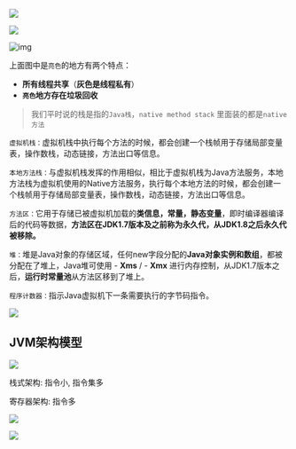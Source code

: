 ![](https://youpaiyun.zongqilive.cn/image/20200319102429.png)

![](https://youpaiyun.zongqilive.cn/image/20200427084955.png)



![img](https://youpaiyun.zongqilive.cn/image/39350216.png)

上面图中是`亮色`的地方有两个特点：

- **所有线程共享**（**灰色是线程私有**）
- **`亮色`地方存在垃圾回收**

>  我们平时说的栈是指的`Java栈`，`native method stack` 里面装的都是`native方法`



`虚拟机栈：`虚拟机栈中执行每个方法的时候，都会创建一个栈帧用于存储局部变量表，操作数栈，动态链接，方法出口等信息。

`本地方法栈：`与虚拟机栈发挥的作用相似，相比于虚拟机栈为Java方法服务，本地方法栈为虚拟机使用的Native方法服务，执行每个本地方法的时候，都会创建一个栈帧用于存储局部变量表，操作数栈，动态链接，方法出口等信息。

`方法区：`它用于存储已被虚拟机加载的**类信息，常量，静态变量**，即时编译器编译后的代码等数据，**方法区在JDK1.7版本及之前称为永久代，从JDK1.8之后永久代被移除。**

`堆：`堆是Java对象的存储区域，任何new字段分配的**Java对象实例和数组**，都被分配在了堆上，Java堆可使用 - **Xms** / - **Xmx** 进行内存控制，从JDK1.7版本之后，**运行时常量池**从方法区移到了堆上。

`程序计数器：`指示Java虚拟机下一条需要执行的字节码指令。



![](https://youpaiyun.zongqilive.cn/image/20200709190738.png)





## JVM架构模型

![](https://youpaiyun.zongqilive.cn/image/20200319102602.png)

栈式架构:  指令小, 指令集多

寄存器架构:  指令多

![](https://youpaiyun.zongqilive.cn/image/20200319102654.png)

![](https://youpaiyun.zongqilive.cn/image/20200319103116.png)












